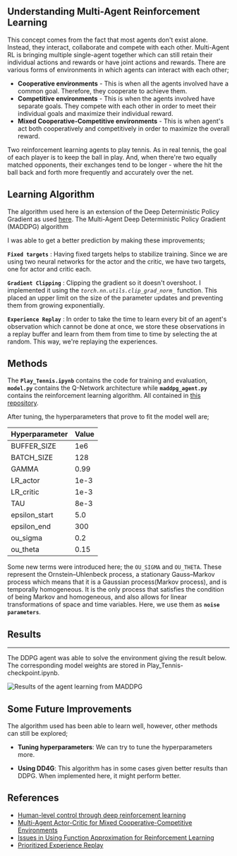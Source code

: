 ## Understanding Multi-Agent Reinforcement Learning

This concept comes from the fact that most agents don't exist alone. Instead, they interact, collaborate and compete with each other. Multi-Agent RL is bringing multiple single-agent together which can still retain their individual actions and rewards or have joint actions and rewards. There are various forms of environments in which agents can interact with each other;

- **Cooperative environments** - This is when all the agents involved have a common goal. Therefore, they cooperate to achieve them.
- **Competitive environments** - This is when the agents involved have separate goals. They compete with each other in order to meet their individual goals and maximize their individual reward.
- **Mixed Cooperative-Competitive environments** - This is when agent's act both cooperatively and competitively in order to maximize the overall reward.

Two reinforcement learning agents to play tennis. As in real tennis, the goal of each player is to keep the ball in play. And, when there're two equally matched opponents, their exchanges tend to be longer - where the hit the ball back and forth more frequently and accurately over the net.


## Learning Algorithm

The algorithm used here is an extension of the Deep Deterministic Policy Gradient as used [here](https://khaulat.github.io/Deep-Deterministic-Policy-Gradient/). The Multi-Agent Deep Deterministic Policy Gradient (MADDPG) algorithm

I was able to get a better prediction by making these improvements;


**`Fixed targets`** : Having fixed targets helps to stabilize training. Since we are using two neural networks for the actor and the critic, we have two targets, one for actor and critic each.

**`Gradient Clipping`** : Clipping the gradient so it doesn't overshoot. I implemented it using the *`torch.nn.utils.clip_grad_norm_`* function. This placed an upper limit on the size of the parameter updates and preventing them from growing exponentially.

**`Experience Replay`** : In order to take the time to learn every bit of an agent's observation which cannot be done at once, we store these observations in a replay buffer and learn from them from time to time by selecting the at random. This way, we're replaying the experiences.


## Methods

The **`Play_Tennis.ipynb`** contains the code for training and evaluation, **`model.py`** contains the Q-Network architecture while **`maddpg_agent.py`** contains the reinforcement learning algorithm. All contained in [this repository](https://github.com/Khaulat/Deep_Reinforcement_Learning/tree/master/Cooperation%20and%20Competition).

After tuning, the hyperparameters that prove to fit the model well are;

| Hyperparameter | Value |
| ----------- | ----------- |
| BUFFER_SIZE | 1e6 |
| BATCH_SIZE  | 128 |
| GAMMA | 0.99 |
| LR_actor | 1e-3 |
| LR_critic | 1e-3 |
| TAU | 8e-3|
| epsilon_start | 5.0 |
| epsilon_end | 300 |
| ou_sigma | 0.2 |
| ou_theta | 0.15 |

Some new terms were introduced here; the `OU_SIGMA` and `OU_THETA`. These represent the Ornstein–Uhlenbeck process, a stationary Gauss–Markov process which means that it is a Gaussian process(Markov process), and is temporally homogeneous. It is the only process that satisfies the condition of being Markov and homogeneous, and also allows for linear transformations of space and time variables. Here, we use them as **`noise parameters`**.

## Results

****

The DDPG agent was able to solve the environment giving the result below. The corresponding model weights are stored in Play_Tennis-checkpoint.ipynb.

<img src="madresult.png" alt="Results of the agent learning from MADDPG">


## Some Future Improvements

The algorithm used has been able to learn well, however, other methods can still be explored;

- **Tuning hyperparameters**: We can try to tune the hyperparameters more.

- **Using DD4G**: This algorithm has in some cases given better results than DDPG. When implemented here, it might perform better.


## References

- [Human-level control through deep reinforcement learning](https://storage.googleapis.com/deepmind-media/dqn/DQNNaturePaper.pdf)
- [Multi-Agent Actor-Critic for Mixed Cooperative-Competitive Environments](https://papers.nips.cc/paper/7217-multi-agent-actor-critic-for-mixed-cooperative-competitive-environments)
- [Issues in Using Function Approximation for Reinforcement Learning](https://www.ri.cmu.edu/pub_files/pub1/thrun_sebastian_1993_1/thrun_sebastian_1993_1.pdf)
- [Prioritized Experience Replay](https://arxiv.org/abs/1511.05952)
